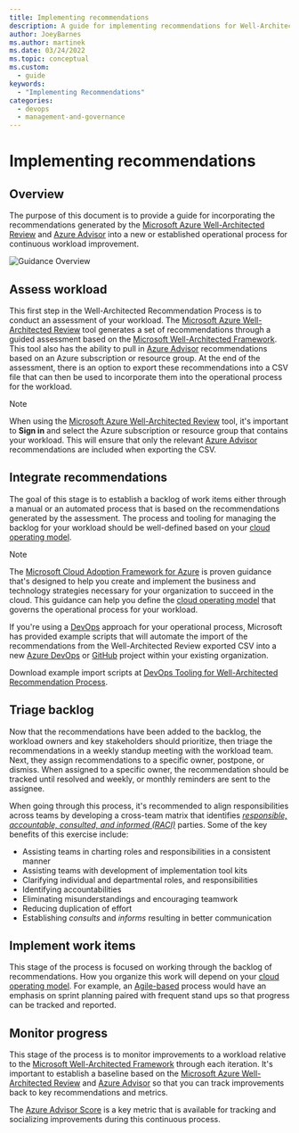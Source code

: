 ```yaml
---
title: Implementing recommendations
description: A guide for implementing recommendations for Well-Architected Review and Advisor Recommendations for continuous workload improvement.
author: JoeyBarnes
ms.author: martinek
ms.date: 03/24/2022
ms.topic: conceptual
ms.custom:
  - guide
keywords:
  - "Implementing Recommendations"
categories:
  - devops
  - management-and-governance
---
```


# Implementing recommendations

## Overview

The purpose of this document is to provide a guide for incorporating the recommendations generated by the [Microsoft Azure Well-Architected Review](/assessments/?mode=pre-assessment&id=azure-architecture-review) and [Azure Advisor](/azure/advisor) into a new or established operational process for continuous workload improvement.

![Guidance Overview](_images/guidance-overview.svg)

## Assess workload

This first step in the Well-Architected Recommendation Process is to conduct an assessment of your workload. The [Microsoft Azure Well-Architected Review](/assessments/?mode=pre-assessment&id=azure-architecture-review) tool generates a set of recommendations through a guided assessment based on the [Microsoft Well-Architected Framework](/azure/architecture/framework/). This tool also has the ability to pull in [Azure Advisor](/azure/advisor) recommendations based on an Azure subscription or resource group. At the end of the assessment, there is an option to export these recommendations into a CSV file that can then be used to incorporate them into the operational process for the workload.

> [!NOTE]
> When using the [Microsoft Azure Well-Architected Review](/assessments/?mode=pre-assessment&id=azure-architecture-review) tool, it's important to **Sign in** and select the Azure subscription or resource group that contains your workload. This will ensure that only the relevant [Azure Advisor](/azure/advisor) recommendations are included when exporting the CSV.

## Integrate recommendations

The goal of this stage is to establish a backlog of work items either through a manual or an automated process that is based on the recommendations generated by the assessment. The process and tooling for managing the backlog for your workload should be well-defined based on your [cloud operating model](/azure/cloud-adoption-framework/operating-model/).

> [!NOTE]
> The [Microsoft Cloud Adoption Framework for Azure](/azure/cloud-adoption-framework/overview) is proven guidance that's designed to help you create and implement the business and technology strategies necessary for your organization to succeed in the cloud. This guidance can help you define the [cloud operating model](/azure/cloud-adoption-framework/operating-model/) that governs the operational process for your workload.

If you're using a [DevOps](/azure/cloud-adoption-framework/ready/enterprise-scale/platform-automation-and-devops#planning-for-a-devops-approach) approach for your operational process, Microsoft has provided example scripts that will automate the import of the recommendations from the Well-Architected Review exported CSV into a new [Azure DevOps](/azure/devops) or [GitHub](https://azure.microsoft.com/products/github/#overview) project within your existing organization.

Download example import scripts at [DevOps Tooling for Well-Architected Recommendation Process](https://github.com/Azure/WellArchitected-Tools/tree/main/WARP/devops#readme).

## Triage backlog

Now that the recommendations have been added to the backlog, the workload owners and key stakeholders should prioritize, then triage the recommendations in a weekly standup meeting with the workload team. Next, they assign recommendations to a specific owner, postpone, or dismiss. When assigned to a specific owner, the recommendation should be tracked until resolved and weekly, or monthly reminders are sent to the assignee.

When going through this process, it's recommended to align responsibilities across teams by developing a cross-team matrix that identifies [_responsible, accountable, consulted, and informed (RACI)_](/azure/cloud-adoption-framework/organize/raci-alignment) parties. Some of the key benefits of this exercise include:

- Assisting teams in charting roles and responsibilities in a consistent manner
- Assisting teams with development of implementation tool kits
- Clarifying individual and departmental roles, and responsibilities
- Identifying accountabilities
- Eliminating misunderstandings and encouraging teamwork
- Reducing duplication of effort
- Establishing *consults* and *informs* resulting in better communication

## Implement work items

This stage of the process is focused on working through the backlog of recommendations. How you organize this work will depend on your [cloud operating model](/azure/cloud-adoption-framework/operating-model). For example, an [Agile-based](/azure/devops/boards/get-started/plan-track-work?view=azure-devops&tabs=agile-process&preserve-view=true) process would have an emphasis on sprint planning paired with frequent stand ups so that progress can be tracked and reported.

## Monitor progress

This stage of the process is to monitor improvements to a workload relative to the [Microsoft Well-Architected Framework](/azure/architecture/framework) through each iteration. It's important to establish a baseline based on the [Microsoft Azure Well-Architected Review](/assessments/?mode=pre-assessment&id=azure-architecture-review) and [Azure Advisor](/azure/advisor) so that you can track improvements back to key recommendations and metrics.

The [Azure Advisor Score](/azure/advisor/azure-advisor-score) is a key metric that is available for tracking and socializing improvements during this continuous process.
